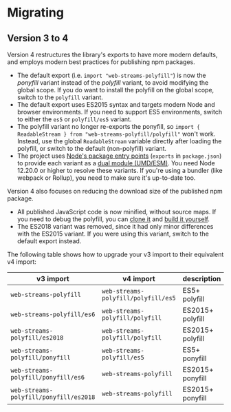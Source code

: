 # Migrating

## Version 3 to 4

Version 4 restructures the library's exports to have more modern defaults, and employs modern best practices for
publishing npm packages.

* The default export (i.e. `import "web-streams-polyfill"`) is now the *ponyfill* variant instead of the *polyfill*
  variant, to avoid modifying the global scope. If you do want to install the polyfill on the global scope, switch to
  the `polyfill` variant.
* The default export uses ES2015 syntax and targets modern Node and browser environments. If you need to support ES5
  environments, switch to either the `es5` or `polyfill/es5` variant.
* The polyfill variant no longer re-exports the ponyfill,
  so `import { ReadableStream } from "web-streams-polyfill/polyfill"` won't work. Instead, use the
  global `ReadableStream` variable directly after loading the polyfill, or switch to the default (non-polyfill) variant.
* The project
  uses [Node's package entry points](https://nodejs.org/api/packages.html#packages_package_entry_points) (`exports`
  in `package.json`) to provide each variant as
  a [dual module (UMD/ESM)](https://nodejs.org/api/packages.html#packages_dual_commonjs_es_module_packages). You need
  Node 12.20.0 or higher to resolve these variants. If you're using a bundler (like webpack or Rollup), you need to make
  sure it's up-to-date too.

Version 4 also focuses on reducing the download size of the published npm package.

* All published JavaScript code is now minified, without source maps. If you need to debug the polyfill, you
  can [clone it](https://github.com/MattiasBuelens/web-streams-polyfill)
  and [build it yourself](https://github.com/MattiasBuelens/web-streams-polyfill/blob/v3.1.0/CONTRIBUTING.md).
* The ES2018 variant was removed, since it had only minor differences with the ES2015 variant. If you were using this
  variant, switch to the default export instead.

The following table shows how to upgrade your v3 import to their equivalent v4 import:

| v3 import | v4 import | description |
| --- | --- | --- |
| `web-streams-polyfill` | `web-streams-polyfill/polyfill/es5` | ES5+ polyfill |
| `web-streams-polyfill/es6` | `web-streams-polyfill/polyfill` | ES2015+ polyfill |
| `web-streams-polyfill/es2018` | `web-streams-polyfill/polyfill` | ES2015+ polyfill |
| `web-streams-polyfill/ponyfill` | `web-streams-polyfill/es5` | ES5+ ponyfill |
| `web-streams-polyfill/ponyfill/es6` | `web-streams-polyfill` | ES2015+ ponyfill |
| `web-streams-polyfill/ponyfill/es2018` | `web-streams-polyfill` | ES2015+ ponyfill |

